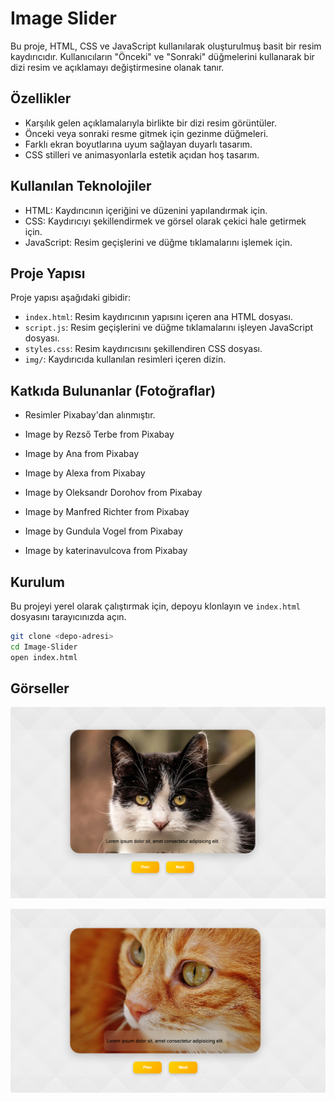 # Image Slider

Bu proje, HTML, CSS ve JavaScript kullanılarak oluşturulmuş basit bir resim kaydırıcıdır. Kullanıcıların "Önceki" ve "Sonraki" düğmelerini kullanarak bir dizi resim ve açıklamayı değiştirmesine olanak tanır.

## Özellikler

-   Karşılık gelen açıklamalarıyla birlikte bir dizi resim görüntüler.
-   Önceki veya sonraki resme gitmek için gezinme düğmeleri.
-   Farklı ekran boyutlarına uyum sağlayan duyarlı tasarım.
-   CSS stilleri ve animasyonlarla estetik açıdan hoş tasarım.

## Kullanılan Teknolojiler

-   HTML: Kaydırıcının içeriğini ve düzenini yapılandırmak için.
-   CSS: Kaydırıcıyı şekillendirmek ve görsel olarak çekici hale getirmek için.
-   JavaScript: Resim geçişlerini ve düğme tıklamalarını işlemek için.

## Proje Yapısı

Proje yapısı aşağıdaki gibidir:

-   `index.html`: Resim kaydırıcının yapısını içeren ana HTML dosyası.
-   `script.js`: Resim geçişlerini ve düğme tıklamalarını işleyen JavaScript dosyası.
-   `styles.css`: Resim kaydırıcısını şekillendiren CSS dosyası.
-   `img/`: Kaydırıcıda kullanılan resimleri içeren dizin.


## Katkıda Bulunanlar (Fotoğraflar)

- Resimler Pixabay'dan alınmıştır.

- Image by Rezső Terbe from Pixabay
- Image by Ana from Pixabay
- Image by Alexa from Pixabay
- Image by Oleksandr Dorohov from Pixabay
- Image by Manfred Richter from Pixabay
- Image by Gundula Vogel from Pixabay
- Image by katerinavulcova from Pixabay


## Kurulum

Bu projeyi yerel olarak çalıştırmak için, depoyu klonlayın ve `index.html` dosyasını tarayıcınızda açın.

```bash
git clone <depo-adresi>
cd Image-Slider
open index.html

```

## Görseller

![Image Slider](img/c1.png)

![Image Slider](img/c2.png)
